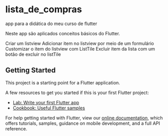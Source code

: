 # lista_de_compras

app para a didática do meu curso de flutter

Neste app são aplicados conceitos básicos do Flutter.

Criar um listview
Adicionar item no listview por meio de um formulário
Customizar o item do listview com ListTile
Excluir item da lista com um botão de excluir no listTile




## Getting Started

This project is a starting point for a Flutter application.

A few resources to get you started if this is your first Flutter project:

- [Lab: Write your first Flutter app](https://flutter.dev/docs/get-started/codelab)
- [Cookbook: Useful Flutter samples](https://flutter.dev/docs/cookbook)

For help getting started with Flutter, view our
[online documentation](https://flutter.dev/docs), which offers tutorials,
samples, guidance on mobile development, and a full API reference.
